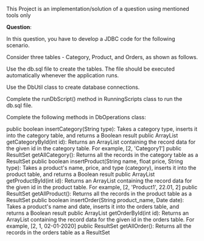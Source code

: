 This Project is an implementation/solution of a question using mentioned tools only 


**Question**: 


In this question, you have to develop a JDBC code for the following scenario.

 

Consider three tables - Category, Product, and Orders, as shown as follows.



Use the db.sql file to create the tables.
The file should be executed automatically whenever the application runs.

 

Use the DbUtil class to create database connections. 

Complete the runDbScript() method in RunningScripts class to run the db.sql file.

Complete the following methods in DbOperations class:

 

public boolean insertCategory(String type): Takes a category type, inserts it into the category table, and returns a Boolean result
public ArrayList getCategoryById(int id): Returns an ArrayList containing the record data for the given id in the category table. For example, [2, 'Category1'] 
public ResultSet getAllCategory(): Returns all the records in the category table as a ResultSet
public boolean insertProduct(String name, float price, String type): Takes a product's name, price, and type (category), inserts it into the product table, and returns a Boolean result 
public ArrayList getProductById(int id): Returns an ArrayList containing the record data for the given id in the product table. For example, [2, 'Product1', 22.01, 2] 
public ResultSet getAllProduct(): Returns all the records in the product table as a ResultSet
public boolean insertOrder(String product_name, Date date): Takes a product's name and date, inserts it into the orders table, and returns a Boolean result
public ArrayList getOrderById(int id): Returns an ArrayList containing the record data for the given id in the orders table. For example, [2, 1, 02-01-2020]
public ResultSet getAllOrder(): Returns all the records in the orders table as a ResultSet